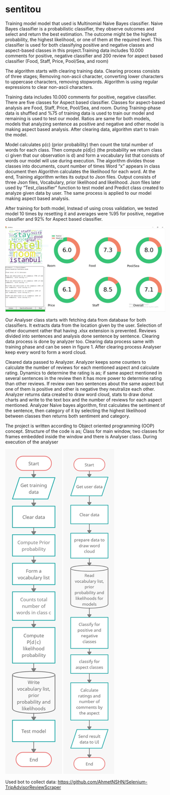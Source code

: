 # sentitou
Training model model that used is Multinomial Naive Bayes classifier. Naive Bayes classifier is a probabilistic classifier, they observe outcomes and select and return the best estimation. The outcome might be the highest probability, the highest likelihood, or one of them at the required level. This classifier is used for both classifying positive and negative classes and aspect-based classes in this project.Training data includes 10.000 comments for positive, negative classifier and 200 review for aspect based classifier (Food, Staff, Price, Pool/Sea, and room)

The algorithm starts with clearing training data. Clearing process consists of three stages; Removing non-ascii character, converting lower characters to uppercase characters, removing stopwords. Algorithm is using regular expressions to clear non-ascii characters.

Training data includes 10.000 comments for positive, negative classifier. There are five classes for Aspect based classifier. Classes for aspect-based analysis are Food, Staff, Price, Pool/Sea, and room. During Training-phase data is shuffled and %75 of training data is used to train our model and remaining is used to test our model. Ratios are same for both models, models that analyzing sentence as positive and negative and other model is making aspect based analysis. After clearing data, algorithm start to train the model.

Model calculates p(c) (prior probability) then count the total number of words for each class. Then compute p(d|c) (the probability we return class ci given that our observation is d) and form a vocabulary list that consists of words our model will use during execution.  The algorithm divides those classes into documents, count number of times Word “x” appears in class document then Algorithm calculates the likelihood for each word.  At the end, Training algorithm writes its output to Json files.  Output consists of three Json files, Vocabulary, prior likelihood and likelihood. Json files later used by “Test_classifier” function to test model and Predict class created to analyze given data by user. The same process is applied to our model making aspect based analysis.

After training for both model, Instead of using cross validation, we tested model 10 times by resetting it and averages were %95 for positive, negative classifier and 92% for Aspect based classifier.





![alt text](https://github.com/AhmetNSHN/sentitou/blob/master/UI.jpeg)





Our Analyser class starts with fetching data from database for both classifiers. It extracts data from the location given by the user. Selection of other document rather that having .xlsx extension is prevented. Reviews divided into sentences and analysis done sentence by sentence. Clearing data process is done by analyzer too. Clearing data process same with training phase and can be seen in figure 1. After clearing process Analyser keep every word to form a word cloud. 

Cleared data passed to Analyzer. Analyzer keeps some counters to calculate the number of reviews for each mentioned aspect and calculate rating. Dynamics to determine the rating is as; if same aspect mentioned in several sentences in the review then it has more power to determine rating than other reviews. If review own two sentences about the same aspect but one of them is positive and other is negative they neutralize each other. Analyzer returns data created to draw word cloud, stats to draw donut charts and write to the text box and the number of reviews for each aspect mentioned.
Analyzer Naive bayes algorithm, first calculates the sentiment of the sentence, then category of it by selecting the highest likelihood between classes then returns both sentiment and category.

The project is written according to Object oriented programming (OOP) concept. Structure of the code is as; Class for main window, two classes for frames embedded inside the window and there is Analyser class. During execution of the analyser

![alt text](https://github.com/AhmetNSHN/sentitou/blob/master/flowchart%20Training.jpeg) ![alt text](https://github.com/AhmetNSHN/sentitou/blob/master/flowchart%20analysing.jpeg)


Used bot to collect data: https://github.com/AhmetNSHN/Selenium-TripAdvisorReviewScraper







